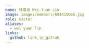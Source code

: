 ```yaml
---
name: 林瑋淵 Wei-Yuan Lin  
image: images/members/604415066.jpg 
role: master
aliases:
  - wei yuan lin
links:
  github: link_to_github 
---
```

